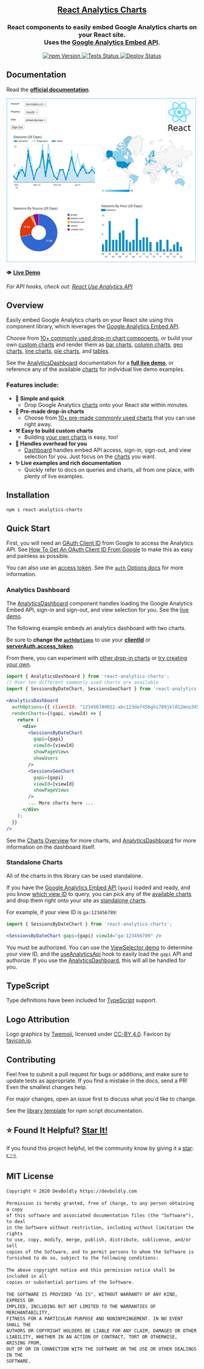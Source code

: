 <h2 align="center">
  <a href="https://github.com/devboldly/react-analytics-charts">React Analytics Charts</a>
</h2>
<h3 align="center">
  React components to easily embed Google Analytics charts on your React site.<br/>Uses the <a href="https://devboldly.github.io/react-use-analytics-api/">Google Analytics Embed API</a>.
</h3>
<p align="center">
  <a href="https://badge.fury.io/js/react-analytics-charts">
    <img src="https://badge.fury.io/js/react-analytics-charts.svg" alt="npm Version"/>
  </a>
  <a href="https://github.com/devboldly/react-analytics-charts/actions?query=workflow%3ATests">
    <img src="https://github.com/devboldly/react-analytics-charts/workflows/Tests/badge.svg" alt="Tests Status"/>
  </a>
  <a href="https://github.com/devboldly/react-analytics-charts/actions?query=workflow%3ADeploy">
    <img src="https://github.com/devboldly/react-analytics-charts/workflows/Deploy/badge.svg" alt="Deploy Status"/>
  </a>
</p>

## Documentation

Read the **[official documentation](https://devboldly.github.io/react-analytics-charts/)**.

[![Analytics Dashboard Example](./src/__docz__/images/dash.png "Analytics Dashboard Example")](https://devboldly.github.io/react-analytics-charts/)

👁️ **[Live Demo](https://devboldly.github.io/react-analytics-charts/AnalyticsDashboard#example)**

*For API hooks, check out: [React Use Analytics API](https://devboldly.github.io/react-use-analytics-api/)*

## Overview

Easily embed Google Analytics charts on your React site using this component library, which leverages the <a href="https://devboldly.github.io/react-use-analytics-api/">Google Analytics Embed API</a>.

Choose from [10+ commonly used drop-in chart components](https://devboldly.github.io/react-analytics-charts/charts#common-charts), or build your own [custom charts](https://devboldly.github.io/react-analytics-charts/charts#custom-charts) and render them as [bar charts](https://devboldly.github.io/react-analytics-charts/BarChart), 
[column charts](https://devboldly.github.io/react-analytics-charts/ColumnChart), [geo charts](https://devboldly.github.io/react-analytics-charts/GeoChart), [line charts](https://devboldly.github.io/react-analytics-charts/LineChart), [pie charts](https://devboldly.github.io/react-analytics-charts/PieChart), and [tables](https://devboldly.github.io/react-analytics-charts/TableChart).

See the [AnalyticsDashboard](https://devboldly.github.io/react-analytics-charts/AnalyticsDashboard) documentation for a **[full live demo](https://devboldly.github.io/react-analytics-charts/AnalyticsDashboard#example)**, or reference any of the available [charts](https://devboldly.github.io/react-analytics-charts/charts) for individual live demo examples.

### Features include:

- **🙌 Simple and quick**
  - Drop Google Analytics [charts](https://devboldly.github.io/react-analytics-charts/charts) onto your React site within minutes.
- **🎁 Pre-made drop-in charts**
  - Choose from [10+ pre-made commonly used charts](https://devboldly.github.io/react-analytics-charts/charts) that you can use right away.
- **⚒️ Easy to build custom charts**
  - Building [your own charts](https://devboldly.github.io/react-analytics-charts/charts) is easy, too!
- **💼 Handles overhead for you**
  - [Dashboard](https://devboldly.github.io/react-analytics-charts/AnalyticsDashboard) handles embed API access, sign-in, sign-out, and view selection for you. Just focus on the [charts](https://devboldly.github.io/react-analytics-charts/charts) you want.
- **✨ Live examples and rich documentation**
  - Quickly refer to docs on queries and charts, all from one place, with plenty of live examples.

## Installation

```
npm i react-analytics-charts
```

## Quick Start

First, you will need an [OAuth Client ID](https://devboldly.github.io/react-analytics-charts/google-oauth-client-id) from Google to access the Analytics API. See [How To Get An OAuth Client ID From Google](https://devboldly.github.io/react-analytics-charts/google-oauth-client-id) to make this as easy and painless as possible.

You can also use an [access token](https://ga-dev-tools.appspot.com/embed-api/server-side-authorization/). See the [`auth` Options docs](https://developers.google.com/analytics/devguides/reporting/embed/v1/component-reference#auth-options) for more information.

### Analytics Dashboard

The [AnalyticsDashboard](https://devboldly.github.io/react-analytics-charts/AnalyticsDashboard) component handles loading the Google Analytics Embed API, sign-in and sign-out, and view selection for you. See the [live demo](https://devboldly.github.io/react-analytics-charts/AnalyticsDashboard#example).

The following example embeds an analytics dashboard with two charts.

Be sure to **change the [`authOptions`](https://developers.google.com/analytics/devguides/reporting/embed/v1/component-reference#auth-options)** to use your [**clientId**](https://devboldly.github.io/react-analytics-charts/google-oauth-client-id) or [**serverAuth.access_token**](https://ga-dev-tools.appspot.com/embed-api/server-side-authorization/).

From there, you can experiment with [other drop-in charts](https://devboldly.github.io/react-analytics-charts/charts#common-charts) or [try creating your own](https://devboldly.github.io/react-analytics-charts/charts#custom-charts).

```jsx
import { AnalyticsDashboard } from 'react-analytics-charts';
// Over ten different commonly used charts are available
import { SessionsByDateChart, SessionsGeoChart } from 'react-analytics-charts';
```

```jsx
<AnalyticsDashboard
  authOptions={{ clientId: "123456789012-abc123def456ghi789jkl012mno345p.apps.googleusercontent.com" }}
  renderCharts={(gapi, viewId) => {
    return (
      <div>
        <SessionsByDateChart
          gapi={gapi}
          viewId={viewId}
          showPageViews
          showUsers
        />
        <SessionsGeoChart 
          gapi={gapi} 
          viewId={viewId} 
          showPageViews 
        />
        ... More charts here ...
      </div>
    );
  }}
/>
```

See the [Charts Overview](https://devboldly.github.io/react-analytics-charts/charts) for more charts, and [AnalyticsDashboard](https://devboldly.github.io/react-analytics-charts/AnalyticsDashboard) for more information on the dashboard itself.

### Standalone Charts

All of the charts in this library can be used standalone.

If you have the [Google Analytics Embed API](https://devboldly.github.io/react-use-analytics-api/) (`gapi`) loaded and ready, and you know [which view ID](https://devboldly.github.io/react-analytics-charts/ViewSelector#example) to query, you can pick any of the [available charts](https://devboldly.github.io/react-analytics-charts/charts) and drop them right onto your site as [standalone charts](https://devboldly.github.io/react-analytics-charts/custom-dashboards-standalone-charts#standalone-charts).

For example, if your view ID is `ga:123456789`:

```jsx
import { SessionsByDateChart } from 'react-analytics-charts';
```

```jsx
<SessionsByDateChart gapi={gapi} viewId="ga:123456789" />
```

You must be authorized. You can use the [ViewSelector demo](https://devboldly.github.io/react-analytics-charts/ViewSelector#example) to determine your view ID, and the [useAnalyticsApi](https://devboldly.github.io/react-use-analytics-api/useAnalyticsApi) hook to easily load the `gapi` API and authorize. If you use the [AnalyticsDashboard](https://devboldly.github.io/react-analytics-charts/AnalyticsDashboard), this will all be handled for you.

## TypeScript

Type definitions have been included for [TypeScript](https://www.typescriptlang.org/) support.

## Logo Attribution

Logo graphics by [Twemoji](https://github.com/twitter/twemoji), licensed under [CC-BY 4.0](https://creativecommons.org/licenses/by/4.0/). Favicon by [favicon.io](https://favicon.io/emoji-favicons/).

## Contributing

Feel free to submit a pull request for bugs or additions, and make sure to update tests as appropriate. If you find a mistake in the docs, send a PR! Even the smallest changes help.

For major changes, open an issue first to discuss what you'd like to change.

See the [library template](https://tinyurl.com/ya3k258d) for npm script documentation.

## ⭐ Found It Helpful? [Star It!](https://github.com/devboldly/react-analytics-charts/stargazers)

If you found this project helpful, let the community know by giving it a [star](https://github.com/devboldly/react-analytics-charts/stargazers): [👉⭐](https://github.com/devboldly/react-analytics-charts/stargazers)

## MIT License

```
Copyright © 2020 DevBoldly https://devboldly.com

Permission is hereby granted, free of charge, to any person obtaining a copy
of this software and associated documentation files (the "Software"), to deal
in the Software without restriction, including without limitation the rights
to use, copy, modify, merge, publish, distribute, sublicense, and/or sell
copies of the Software, and to permit persons to whom the Software is
furnished to do so, subject to the following conditions:

The above copyright notice and this permission notice shall be included in all
copies or substantial portions of the Software.

THE SOFTWARE IS PROVIDED "AS IS", WITHOUT WARRANTY OF ANY KIND, EXPRESS OR
IMPLIED, INCLUDING BUT NOT LIMITED TO THE WARRANTIES OF MERCHANTABILITY,
FITNESS FOR A PARTICULAR PURPOSE AND NONINFRINGEMENT. IN NO EVENT SHALL THE
AUTHORS OR COPYRIGHT HOLDERS BE LIABLE FOR ANY CLAIM, DAMAGES OR OTHER
LIABILITY, WHETHER IN AN ACTION OF CONTRACT, TORT OR OTHERWISE, ARISING FROM,
OUT OF OR IN CONNECTION WITH THE SOFTWARE OR THE USE OR OTHER DEALINGS IN THE
SOFTWARE.
```